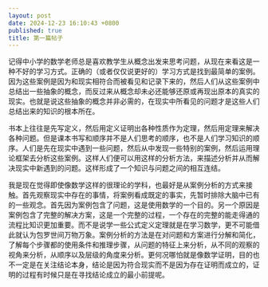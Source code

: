 ```yaml
---
layout: post
date: 2024-12-23 16:10:43 +0800
published: true
title: 第一篇帖子
---
```


记得中小学的数学老师总是喜欢教学生从概念出发来思考问题，从现在来看这是一种不好的学习方式。正确的（或者仅仅说更好的）学习方式是找到最简单的案例。因为这些案例是因为和现实相符合而被看见和记录下来的，然后人们从这些案例中总结出一些抽象的概念，而反过来从概念却未必还能够还原或再现出原本的真实的现实。也就是说这些抽象的概念并非必需的，在现实中所看见的问题才是这些人们总结出来的知识的根本所在。  

书本上往往是先写定义，然后用定义证明出各种性质作为定理，然后用定理来解决各种问题。但是课本书写和顺序并不是人们思考的顺序，也不是人们学习知识的顺序。人们是先在现实中遇到一些问题，然后从中发现一些特别的案例，然后运用理论框架去分析这些案例。这样人们便可以用这样的分析方法，来描述分析并从而解决现实中新遇到的问题。这样形成了一个知识与问题之间的相互连结。  
  
我是现在觉得即使像数学这样的很理论的学科，也最好是从案例分析的方式来接触。首先观察现实中存在的事情，将案例看成既定的事实，先暂时排除大脑中已有的一些观念。首先因为案例包含了问题，这是使用数学的一个目的。另一个原因是案例包含了完整的解决方案，这是一个完整的过程，一个存在的完整的能走得通的流程比知识更加重要。而不是说学一些公式定义定理就是在学习数学，更不可能借此就认为包罗世间万物万象。案例分析的方法是在对问题和方案进行分解和简化，了解每个步骤都的使用条件和推理步骤，从问题的特征上来分析，从不同的观察的视角来分析，从顺序以及层级的角度来分析。更何况哪怕就是像数学证明，目的也不一定是在关注结论本身，结论是因为符合现实而不是因为存在证明而成立的，证明的过程有时候只是在寻找结论成立的最小前提呢。  




